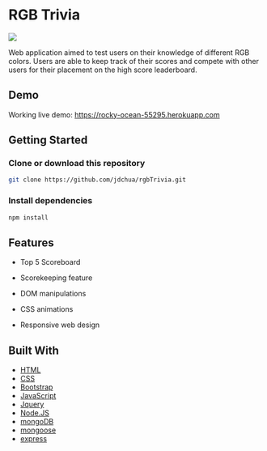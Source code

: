 # RGB Trivia
<img src="https://i.lensdump.com/i/iki5kv.png">

Web application aimed to test users on their knowledge of different RGB colors. Users are able to keep track of their scores and compete with other users for their placement on the high score leaderboard.

## Demo
Working live demo: https://rocky-ocean-55295.herokuapp.com

## Getting Started

### Clone or download this repository
```sh
git clone https://github.com/jdchua/rgbTrivia.git
```

### Install dependencies
```sh
npm install
```

## Features

* Top 5 Scoreboard

* Scorekeeping feature

* DOM manipulations

* CSS animations

* Responsive web design

## Built With
* [HTML](https://developer.mozilla.org/en-US/docs/Learn/HTML)
* [CSS](https://developer.mozilla.org/en-US/docs/Web/CSS/CSS3)
* [Bootstrap](https://getbootstrap.com/docs/3.3/)
* [JavaScript](https://developer.mozilla.org/en-US/docs/Web/JavaScript)
* [Jquery](https://jquery.com/)
* [Node.JS](https://nodejs.org/en/)
* [mongoDB](https://www.mongodb.com/)
* [mongoose](https://mongoosejs.com/)
* [express](https://expressjs.com/)
